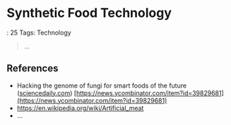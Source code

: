 # Synthetic Food Technology

: 25
Tags: Technology

> …
> 

## References

- Hacking the genome of fungi for smart foods of the future ([sciencedaily.com](http://sciencedaily.com/))
[https://news.ycombinator.com/item?id=39829681](https://news.ycombinator.com/item?id=39829681)
- https://en.wikipedia.org/wiki/Artificial_meat
- …